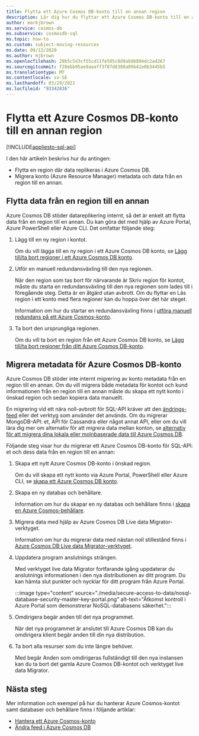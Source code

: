 ```yaml
---
title: Flytta ett Azure Cosmos DB-konto till en annan region
description: Lär dig hur du flyttar ett Azure Cosmos DB-konto till en annan region.
author: markjbrown
ms.service: cosmos-db
ms.subservice: cosmosdb-sql
ms.topic: how-to
ms.custom: subject-moving-resources
ms.date: 09/12/2020
ms.author: mjbrown
ms.openlocfilehash: 29b5c5d3cf55cd11fe505c0d9ab9b894dc2ad267
ms.sourcegitcommit: f28ebb95ae9aaaff3f87d8388a09b41e0b3445b5
ms.translationtype: MT
ms.contentlocale: sv-SE
ms.lasthandoff: 03/29/2021
ms.locfileid: "93342036"
---
```

# <a name="move-an-azure-cosmos-db-account-to-another-region"></a>Flytta ett Azure Cosmos DB-konto till en annan region
[!INCLUDE[appliesto-sql-api](includes/appliesto-sql-api.md)]

I den här artikeln beskrivs hur du antingen:

- Flytta en region där data replikeras i Azure Cosmos DB.
- Migrera konto (Azure Resource Manager) metadata och data från en region till en annan.

## <a name="move-data-from-one-region-to-another"></a>Flytta data från en region till en annan

Azure Cosmos DB stöder datareplikering internt, så det är enkelt att flytta data från en region till en annan. Du kan göra det med hjälp av Azure Portal, Azure PowerShell eller Azure CLI. Det omfattar följande steg:

1. Lägg till en ny region i kontot.

    Om du vill lägga till en ny region i ett Azure Cosmos DB konto, se [Lägg till/ta bort regioner i ett Azure Cosmos DB konto](how-to-manage-database-account.md#addremove-regions-from-your-database-account).

1. Utför en manuell redundansväxling till den nya regionen.

    När den region som tas bort för närvarande är Skriv region för kontot, måste du starta en redundansväxling till den nya regionen som lades till i föregående steg. Detta är en åtgärd utan avbrott. Om du flyttar en Läs region i ett konto med flera regioner kan du hoppa över det här steget. 
    
    Information om hur du startar en redundansväxling finns i [utföra manuell redundans på ett Azure Cosmos-konto](how-to-manage-database-account.md#manual-failover).

1. Ta bort den ursprungliga regionen.

    Om du vill ta bort en region från ett Azure Cosmos DB konto, se [Lägg till/ta bort regioner från ditt Azure Cosmos DB-konto](how-to-manage-database-account.md#addremove-regions-from-your-database-account).

## <a name="migrate-azure-cosmos-db-account-metadata"></a>Migrera metadata för Azure Cosmos DB-konto

Azure Cosmos DB stöder inte internt migrering av konto metadata från en region till en annan. Om du vill migrera både metadata för kontot och kund informationen från en region till en annan måste du skapa ett nytt konto i önskad region och sedan kopiera data manuellt. 

En migrering vid ett nära noll-avbrott för SQL-API kräver att den [ändrings-feed](change-feed.md) eller det verktyg som använder det används. Om du migrerar MongoDB-API: et, API för Cassandra eller något annat API, eller om du vill lära dig mer om alternativ för att migrera data mellan konton, se [alternativ för att migrera dina lokala eller molnbaserade data till Azure Cosmos DB](cosmosdb-migrationchoices.md). 

Följande steg visar hur du migrerar ett Azure Cosmos DB-konto för SQL-API: et och dess data från en region till en annan:

1. Skapa ett nytt Azure Cosmos DB-konto i önskad region.

    Om du vill skapa ett nytt konto via Azure Portal, PowerShell eller Azure CLI, se [skapa ett Azure Cosmos DB konto](how-to-manage-database-account.md#create-an-account).

1. Skapa en ny databas och behållare.

    Information om hur du skapar en ny databas och behållare finns i [skapa en Azure Cosmos-behållare](how-to-create-container.md).

1. Migrera data med hjälp av Azure Cosmos DB Live data Migrator-verktyget.

    Information om hur du migrerar data med nästan noll stillestånd finns i [Azure Cosmos DB Live data Migrator-verktyget](https://github.com/Azure-Samples/azure-cosmosdb-live-data-migrator).

1. Uppdatera program anslutnings strängen.

    Med verktyget live data Migrator fortfarande igång uppdaterar du anslutnings informationen i den nya distributionen av ditt program. Du kan hämta slut punkter och nycklar för ditt program från Azure Portal.

    :::image type="content" source="./media/secure-access-to-data/nosql-database-security-master-key-portal.png" alt-text="Åtkomst kontroll i Azure Portal som demonstrerar NoSQL-databasens säkerhet.":::

1. Omdirigera begär anden till det nya programmet.

    När det nya programmet är anslutet till Azure Cosmos DB kan du omdirigera klient begär anden till din nya distribution.

1. Ta bort alla resurser som du inte längre behöver.

    Med begär Anden som omdirigeras fullständigt till den nya instansen kan du ta bort det gamla Azure Cosmos DB-kontot och verktyget live data Migrator.

## <a name="next-steps"></a>Nästa steg

Mer information och exempel på hur du hanterar Azure Cosmos-kontot samt databaser och behållare finns i följande artiklar:

* [Hantera ett Azure Cosmos-konto](how-to-manage-database-account.md)
* [Ändra feed i Azure Cosmos DB](change-feed.md)
